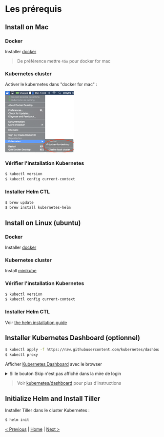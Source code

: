 # Les prérequis


## Install on Mac

### Docker 

Installer [docker](https://docs.docker.com/docker-for-mac/install/)

> De préférence mettre `4Go` pour docker for mac

### Kubernetes cluster

Activer le kubernetes dans "docker for mac" :
<p>
<img src="img/kube-for-mac.png" height="200">
</p>

### Vérifier l'installation Kubernetes 

```sh
$ kubectl version
$ kubectl config current-context
```

### Installer Helm CTL

```sh
$ brew update
$ brew install kubernetes-helm
```


## Install on Linux (ubuntu)

### Docker 

Installer [docker](https://docs.docker.com/install/linux/docker-ce/ubuntu)

### Kubernetes cluster

Install [minikube](https://kubernetes.io/docs/tasks/tools/install-minikube/)

### Vérifier l'installation Kubernetes 

```sh
$ kubectl version
$ kubectl config current-context
```

### Installer Helm CTL

Voir [the helm installation guide](https://helm.sh/docs/using_helm/#installing-helm)

## Installer Kubernetes Dashboard (optionnel)

```sh
$ kubectl apply -f https://raw.githubusercontent.com/kubernetes/dashboard/v1.10.1/src/deploy/recommended/kubernetes-dashboard.yaml
$ kubectl proxy
```

Afficher [Kubernetes Dashboard](http://localhost:8001/api/v1/namespaces/kube-system/services/https:kubernetes-dashboard:/proxy/.) avec le browser

<details><summary>Si le bouton Skip n'est pas affiché dans la mire de login</summary>
<p>

* Stopper le proxy
* Vérifier que la configuration n'a pas l'option *enable-skip-login*
* Patcher la configuration du dashboard
* Vérifier que l'option a été rajoutée
* Relancer le proxy
 
```sh
$ kubectl -n kube-system get deployment kubernetes-dashboard --output yaml | grep enable-skip-login
$ kubectl -n kube-system patch deployment kubernetes-dashboard --patch "$(cat patch-kubernetes-dashboard-deployment.yaml)"
$ kubectl -n kube-system get deployment kubernetes-dashboard --output yaml | grep enable-skip-login
$ kubectl proxy
```
        
</p>
</details>

> Voir [kubernetes/dashboard](https://github.com/kubernetes/dashboard) pour plus d'instructions

## Initialize Helm and Install Tiller

Installer Tiller dans le cluster Kubernetes :

```sh
$ helm init
```

[< Previous](ex0-getting-started.md) | [Home](README.md) | [Next >](ex1-using-charts.md)